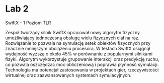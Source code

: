 # Lab 2
SwiftX - 1 Poziom TLR

Zespół tworzący silnik SwiftX opracował nowy algorytm fizyczny umożliwiający jednoczesną obsługę wielu fizycznych ciał na raz. Rozwiązanie to pozwala na symulację setek obiektów fizycznych przy znacznie mniejszym obciążeniu procesora. W testach SwiftX osiągnął wydajność wyższą o około 45% w porównaniu z popularnymi silnikami fizyki. Algorytm wykorzystuje grupowanie interakcji oraz predykcję ruchu, co pozwala oszczędzać moc obliczeniową i poprawia płynność symulacji. Technologia ma potencjał zastosowania w projektach gier, rzeczywistości wirtualnej oraz zaawansowanych systemach symulacyjnych.
